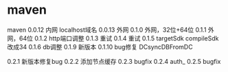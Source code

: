 # maven
maven
0.0.12 内网 localhost域名
0.0.13 外网
0.1.0 外网，32位+64位
0.1.1 外网，64位
0.1.2 http端口调整
0.1.3 重试
0.1.4 重试
0.1.5 targetSdk compileSdk 改成34
0.1.6 db调整
0.1.9 新版本
0.1.10 bug修复 DCsyncDBFromDC 

0.2.1 新版本修复bug
0.2.2 添加节点缓存
0.2.3 bugfix
0.2.4 auth_
0.2.5 bugfix